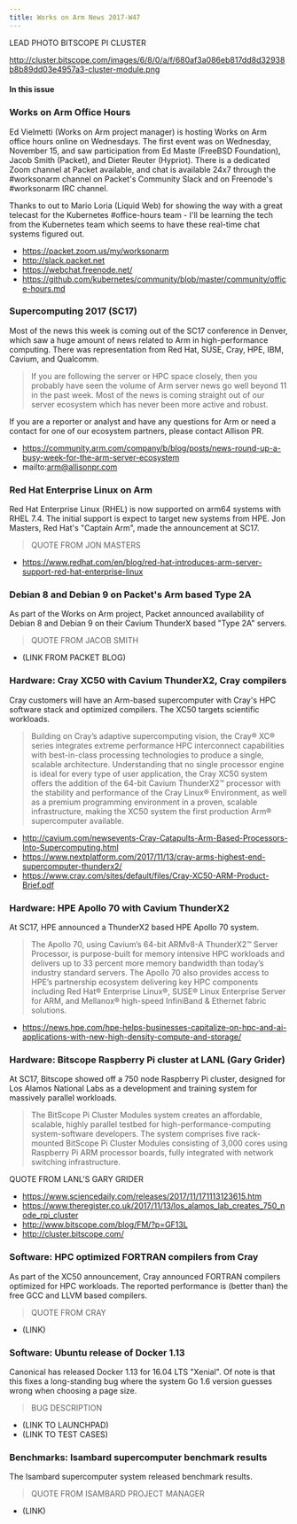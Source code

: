 ```yaml
---
title: Works on Arm News 2017-W47
---
```

LEAD PHOTO BITSCOPE PI CLUSTER

http://cluster.bitscope.com/images/6/8/0/a/f/680af3a086eb817dd8d32938b8b89dd03e4957a3-cluster-module.png

#### In this issue

### Works on Arm Office Hours

Ed Vielmetti (Works on Arm project manager) is hosting
Works on Arm office hours online on Wednesdays. The first
event was on Wednesday, November 15, and saw participation
from Ed Maste (FreeBSD Foundation), Jacob Smith (Packet),
and Dieter Reuter (Hypriot). There is a dedicated Zoom
channel at Packet available, and chat is available 24x7
through the #worksonarm channel on Packet's Community Slack
and on Freenode's #worksonarm IRC channel.

Thanks to out to Mario Loria (Liquid Web) for showing the
way with a great telecast for the Kubernetes #office-hours
team - I'll be learning the tech from the Kubernetes team
which seems to have these real-time chat systems figured out.

* https://packet.zoom.us/my/worksonarm
* http://slack.packet.net
* https://webchat.freenode.net/
* https://github.com/kubernetes/community/blob/master/community/office-hours.md

### Supercomputing 2017 (SC17)

Most of the news this week is coming out of the SC17 conference
in Denver, which saw a huge amount of news related to Arm in 
high-performance computing. There was representation from
Red Hat, SUSE, Cray, HPE, IBM, Cavium, and Qualcomm.

> If you are following the server or HPC space closely, then you
probably have seen the volume of Arm server news go well beyond 11
in the past week. Most of the news is coming straight out of our
server ecosystem which has never been more active and robust.

If you are a reporter or analyst and have any questions for Arm or
need a contact for one of our ecosystem partners, please contact
Allison PR.

* https://community.arm.com/company/b/blog/posts/news-round-up-a-busy-week-for-the-arm-server-ecosystem
* mailto:arm@allisonpr.com

### Red Hat Enterprise Linux on Arm

Red Hat Enterprise Linux (RHEL) is now supported on arm64 systems
with RHEL 7.4.  The initial support is expect to target new systems
from HPE.  Jon Masters, Red Hat's "Captain Arm", made the
announcement at SC17.

> QUOTE FROM JON MASTERS

* https://www.redhat.com/en/blog/red-hat-introduces-arm-server-support-red-hat-enterprise-linux

### Debian 8 and Debian 9 on Packet's Arm based Type 2A

As part of the Works on Arm project, Packet announced
availability of Debian 8 and Debian 9 on their Cavium
ThunderX based "Type 2A" servers.

> QUOTE FROM JACOB SMITH

* (LINK FROM PACKET BLOG)


### Hardware: Cray XC50 with Cavium ThunderX2, Cray compilers

Cray customers will have an Arm-based supercomputer with
Cray's HPC software stack and optimized compilers.
The XC50 targets scientific workloads.

> Building on Cray’s adaptive supercomputing vision, the Cray® XC®
series integrates extreme performance HPC interconnect capabilities
with best-in-class processing technologies to produce a single,
scalable architecture. Understanding that no single processor engine
is ideal for every type of user application, the Cray XC50 system
offers the addition of the 64-bit Cavium ThunderX2™ processor with
the stability and performance of the Cray Linux® Environment, as
well as a premium programming environment in a proven, scalable
infrastructure, making the XC50 system the first production Arm®
supercomputer available.

* http://cavium.com/newsevents-Cray-Catapults-Arm-Based-Processors-Into-Supercomputing.html
* https://www.nextplatform.com/2017/11/13/cray-arms-highest-end-supercomputer-thunderx2/
* https://www.cray.com/sites/default/files/Cray-XC50-ARM-Product-Brief.pdf

### Hardware: HPE Apollo 70 with Cavium ThunderX2

At SC17, HPE announced a ThunderX2 based HPE Apollo 70 system.

> The Apollo 70, using Cavium’s 64-bit ARMv8-A ThunderX2™ Server
Processor, is purpose-built for memory intensive HPC workloads and
delivers up to 33 percent more memory bandwidth than today’s industry
standard servers. The Apollo 70 also provides access to HPE’s
partnership ecosystem delivering key HPC components including Red
Hat® Enterprise Linux®, SUSE® Linux Enterprise Server for ARM, and
Mellanox® high-speed InfiniBand & Ethernet fabric solutions.

* https://news.hpe.com/hpe-helps-businesses-capitalize-on-hpc-and-ai-applications-with-new-high-density-compute-and-storage/

### Hardware: Bitscope Raspberry Pi cluster at LANL (Gary Grider)

At SC17, Bitscope showed off a 750 node Raspberry Pi cluster,
designed for Los Alamos National Labs as a development and training
system for massively parallel workloads.

> The BitScope Pi Cluster Modules system creates an affordable, scalable, highly parallel testbed for high-performance-computing system-software developers. The system comprises five rack-mounted BitScope Pi Cluster Modules consisting of 3,000 cores using Raspberry Pi ARM processor boards, fully integrated with network switching infrastructure.

QUOTE FROM LANL'S GARY GRIDER

* https://www.sciencedaily.com/releases/2017/11/171113123615.htm
* https://www.theregister.co.uk/2017/11/13/los_alamos_lab_creates_750_node_rpi_cluster
* http://www.bitscope.com/blog/FM/?p=GF13L
* http://cluster.bitscope.com/

### Software: HPC optimized FORTRAN compilers from Cray

As part of the XC50 announcement, Cray announced FORTRAN compilers
optimized for HPC workloads. The reported performance is (better than)
the free GCC and LLVM based compilers.

> QUOTE FROM CRAY

* (LINK)

### Software: Ubuntu release of Docker 1.13

Canonical has released Docker 1.13 for 16.04 LTS "Xenial". Of note
is that this fixes a long-standing bug where the system
Go 1.6 version guesses wrong when choosing a page size. 

> BUG DESCRIPTION

* (LINK TO LAUNCHPAD)
* (LINK TO TEST CASES)

### Benchmarks: Isambard supercomputer benchmark results

The Isambard supercomputer system released benchmark results.

> QUOTE FROM ISAMBARD PROJECT MANAGER

* (LINK)
